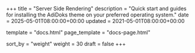 +++
title = "Server Side Rendering"
description = "Quick start and guides for installing the AdiDoks theme on your preferred operating system."
date = 2025-05-01T08:00:00+00:00
updated = 2021-05-01T08:00:00+00:00

template = "docs.html"
page_template = "docs-page.html"

sort_by = "weight"
weight = 30
draft = false
+++
